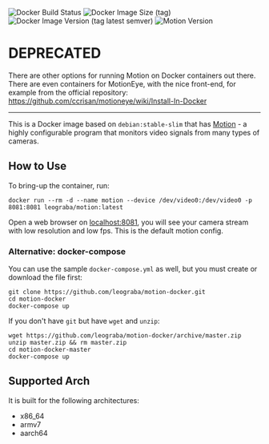 ![Docker Build Status](https://github.com/leograba/motion-docker/workflows/Build%20motion/badge.svg)
![Docker Image Size (tag)](https://img.shields.io/docker/image-size/leograba/motion/latest)
![Docker Image Version (tag latest semver)](https://img.shields.io/docker/v/_/debian/stable-20210511-slim?label=Debian%20base%20container)
![Motion Version](https://img.shields.io/badge/Motion-4.1.1--1.1%2Bb2-blue)

# DEPRECATED #

There are other options for running Motion on Docker containers out there.
There are even containers for MotionEye, with the nice front-end, for example
from the official repository: https://github.com/ccrisan/motioneye/wiki/Install-In-Docker

---

This is a Docker image based on `debian:stable-slim` that has
[Motion](https://motion-project.github.io/) - a highly configurable program
that monitors video signals from many types of cameras.

## How to Use ##

To bring-up the container, run:

```
docker run --rm -d --name motion --device /dev/video0:/dev/video0 -p 8081:8081 leograba/motion:latest
```

Open a web browser on [localhost:8081](localhost:8081), you will see your camera stream with low resolution and low fps. This is the default motion config.

### Alternative: docker-compose ###

You can use the sample `docker-compose.yml` as well, but you must create or
download the file first:

```
git clone https://github.com/leograba/motion-docker.git
cd motion-docker
docker-compose up
```

If you don't have `git` but have `wget` and `unzip`:

```
wget https://github.com/leograba/motion-docker/archive/master.zip
unzip master.zip && rm master.zip
cd motion-docker-master
docker-compose up
```

## Supported Arch ##

It is built for the following architectures:

- x86_64
- armv7
- aarch64
